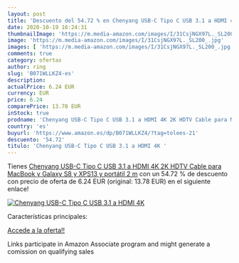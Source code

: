 ```yaml
---
layout: post
title: 'Descuento del 54.72 % en Chenyang USB-C Tipo C USB 3.1 a HDMI 4K '
date: 2020-10-19 16:24:31
thumbnailImage: 'https://m.media-amazon.com/images/I/31CsjNGX97L._SL200_.jpg'
image: 'https://m.media-amazon.com/images/I/31CsjNGX97L._SL200_.jpg'
images: [ 'https://m.media-amazon.com/images/I/31CsjNGX97L._SL200_.jpg' ]
comments: true
category: ofertas
author: ring
slug: 'B071WLLKZ4-es'
description:
actualPrice: 6.24 EUR
currency: EUR
price: 6.24
comparePrice: 13.78 EUR
inStock: true
prodname: 'Chenyang USB-C Tipo C USB 3.1 a HDMI 4K 2K HDTV Cable para MacBook y Galaxy S8 y XPS13 y portátil 2 m'
country: 'es'
buyurl: 'https://www.amazon.es/dp/B071WLLKZ4/?tag=tolees-21'
descuento: '54.72'
titulo: 'Chenyang USB-C Tipo C USB 3.1 a HDMI 4K '
---
```


Tienes [Chenyang USB-C Tipo C USB 3.1 a HDMI 4K 2K HDTV Cable para MacBook y Galaxy S8 y XPS13 y portátil 2 m](https://www.amazon.es/dp/B071WLLKZ4/?tag=tolees-21) con un 54.72 % de descuento con precio de oferta de 6.24 EUR (original: 13.78 EUR) en el siguiente enlace!

[![Chenyang USB-C Tipo C USB 3.1 a HDMI 4K ](https://m.media-amazon.com/images/I/31CsjNGX97L._SL200_.jpg)](https://www.amazon.es/dp/B071WLLKZ4/?tag=tolees-21)

Características principales:


[Accede a la oferta!!](https://www.amazon.es/dp/B071WLLKZ4/?tag=tolees-21)

Links participate in Amazon Associate program and might generate a comission on qualifying sales


